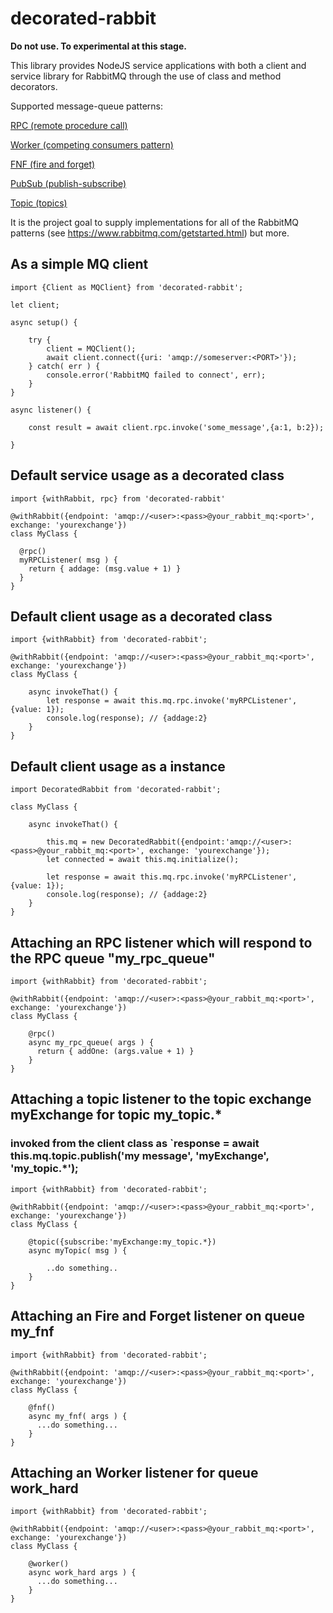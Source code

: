 # decorated-rabbit

**Do not use. To experimental at this stage.**

This library provides NodeJS service applications with both a client and service library for RabbitMQ through the use of class and method decorators.

Supported message-queue patterns:

[RPC (remote procedure call)](https://www.enterpriseintegrationpatterns.com/patterns/messaging/EncapsulatedSynchronousIntegration.html)

[Worker (competing consumers pattern)](http://www.enterpriseintegrationpatterns.com/patterns/messaging/CompetingConsumers.html)

[FNF (fire and forget)](https://www.rabbitmq.com/tutorials/tutorial-one-javascript.html)

[PubSub (publish-subscribe)](https://www.rabbitmq.com/tutorials/tutorial-three-javascript.html)

[Topic (topics)](https://www.rabbitmq.com/tutorials/tutorial-five-javascript.html)

It is the project goal to supply implementations for all of the RabbitMQ patterns (see https://www.rabbitmq.com/getstarted.html) but more.

## As a simple MQ client
```
import {Client as MQClient} from 'decorated-rabbit';

let client;

async setup() {

    try {
        client = MQClient();
        await client.connect({uri: 'amqp://someserver:<PORT>'}); 
    } catch( err ) {
        console.error('RabbitMQ failed to connect', err);
    }
}

async listener() {

    const result = await client.rpc.invoke('some_message',{a:1, b:2});

}
```

## Default service usage as a decorated class
```
import {withRabbit, rpc} from 'decorated-rabbit'

@withRabbit({endpoint: 'amqp://<user>:<pass>@your_rabbit_mq:<port>', exchange: 'yourexchange'})
class MyClass {

  @rpc()
  myRPCListener( msg ) {
    return { addage: (msg.value + 1) }
  }
}
```


## Default client usage as a decorated class 
```
import {withRabbit} from 'decorated-rabbit';

@withRabbit({endpoint: 'amqp://<user>:<pass>@your_rabbit_mq:<port>', exchange: 'yourexchange'})
class MyClass {

    async invokeThat() {
        let response = await this.mq.rpc.invoke('myRPCListener', {value: 1});
        console.log(response); // {addage:2}
    }
}
```

## Default client usage as a instance
```
import DecoratedRabbit from 'decorated-rabbit';

class MyClass {

    async invokeThat() {
    
        this.mq = new DecoratedRabbit({endpoint:'amqp://<user>:<pass>@your_rabbit_mq:<port>', exchange: 'yourexchange'});
        let connected = await this.mq.initialize();
    
        let response = await this.mq.rpc.invoke('myRPCListener', {value: 1});
        console.log(response); // {addage:2}
    }
}
```

## Attaching an RPC listener which will respond to the RPC queue "my_rpc_queue"
```
import {withRabbit} from 'decorated-rabbit';

@withRabbit({endpoint: 'amqp://<user>:<pass>@your_rabbit_mq:<port>', exchange: 'yourexchange'})
class MyClass {

	@rpc()
    async my_rpc_queue( args ) {
      return { addOne: (args.value + 1) }
    }
}
```

## Attaching a topic listener to the topic exchange myExchange for topic my_topic.*
### invoked from the client class as `response = await this.mq.topic.publish('my message', 'myExchange', 'my_topic.*');
```
import {withRabbit} from 'decorated-rabbit';

@withRabbit({endpoint: 'amqp://<user>:<pass>@your_rabbit_mq:<port>', exchange: 'yourexchange'})
class MyClass {

	@topic({subscribe:'myExchange:my_topic.*})
    async myTopic( msg ) {

		..do something..
    }
}
```

## Attaching an Fire and Forget listener on queue my_fnf
```
import {withRabbit} from 'decorated-rabbit';

@withRabbit({endpoint: 'amqp://<user>:<pass>@your_rabbit_mq:<port>', exchange: 'yourexchange'})
class MyClass {

	@fnf()
    async my_fnf( args ) {
      ...do something...
    }
}
```

## Attaching an Worker listener for queue work_hard
```
import {withRabbit} from 'decorated-rabbit';

@withRabbit({endpoint: 'amqp://<user>:<pass>@your_rabbit_mq:<port>', exchange: 'yourexchange'})
class MyClass {

	@worker()
    async work_hard args ) {
      ...do something...
    }
}
```